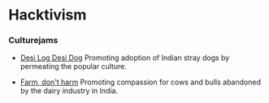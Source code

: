 <!--

Title: Our hactivism initiatives to help animals.

-->

Hacktivism
=========

### Culturejams

* [Desi Log Desi Dog]( /?p=desilogdesidog )
Promoting adoption of Indian stray dogs by permeating the popular culture.

* [Farm, don't harm]( /?p=farmdontharm)
Promoting compassion for cows and bulls abandoned by the dairy industry in India.

<!--

### Tofu

### Cow products

### sexed semen

### network for good
### Activists for Animals


-->
